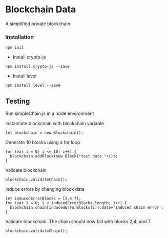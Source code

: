 # Blockchain Data

A simplified private blockchain.

### Installation

```
npm init
```

- Install crypto-js
```
npm install crypto-js --save
```

- Install level
```
npm install level --save
```

## Testing

Run simpleChain.js in a node environment

Instantiate blockchain with blockchain variable
```
let blockchain = new Blockchain();
```

Generate 10 blocks using a for loop
```
for (var i = 0; i <= 10; i++) {
  blockchain.addBlock(new Block("test data "+i));
}
```

Validate blockchain
```
blockchain.validateChain();
```

Induce errors by changing block data
```
let inducedErrorBlocks = [2,4,7];
for (var i = 0; i < inducedErrorBlocks.length; i++) {
  blockchain.chain[inducedErrorBlocks[i]].data='induced chain error';
}
```

Validate blockchain. The chain should now fail with blocks 2,4, and 7.
```
blockchain.validateChain();
```
